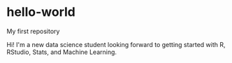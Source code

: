 # hello-world
My first repository

Hi! I'm a new data science student looking forward to getting started with R, RStudio, Stats, and Machine Learning.
